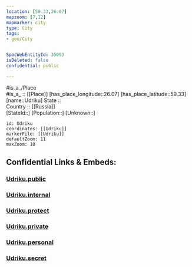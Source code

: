 ```yaml
---
location: [59.33,26.07] 
mapzoom: [7,12] 
mapmarker: city 
type: City
tags:
- geo/City


SpocWebEntityId: 35093
isDeleted: false
confidential: public

---
```

#is_a_/Place  
#is_a_ :: [[Place]] 
[has_place_longitude::26.07] 
[has_place_latitude::59.33] 
[name::Udriku] 
State ::  
Country :: [[Russia]]  
[StateId::] 
[Population::] 
[Unknown::] 


```leaflet
id: Udriku
coordinates: [[Udriku]] 
markerFile: [[Udriku]] 
defaultZoom: 11 
maxZoom: 18
```


## Confidential Links & Embeds: 

### [Udriku.public](/_public/\Earth\Continent\Europe\Europe~North\Estonia\Counties~Estonia\Lääne-Viru\CityUdriku.public.md) 

### [Udriku.internal](/_internal/\Earth\Continent\Europe\Europe~North\Estonia\Counties~Estonia\Lääne-Viru\CityUdriku.internal.md) 

### [Udriku.protect](/_protect/\Earth\Continent\Europe\Europe~North\Estonia\Counties~Estonia\Lääne-Viru\CityUdriku.protect.md) 

### [Udriku.private](/_private/\Earth\Continent\Europe\Europe~North\Estonia\Counties~Estonia\Lääne-Viru\CityUdriku.private.md) 

### [Udriku.personal](/_personal/\Earth\Continent\Europe\Europe~North\Estonia\Counties~Estonia\Lääne-Viru\CityUdriku.personal.md) 

### [Udriku.secret](/_secret/\Earth\Continent\Europe\Europe~North\Estonia\Counties~Estonia\Lääne-Viru\CityUdriku.secret.md)

